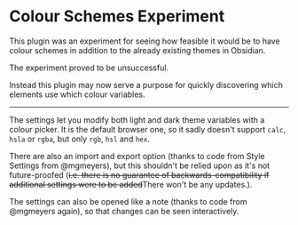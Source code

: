 # Colour Schemes Experiment

This plugin was an experiment for seeing how feasible it would be to have colour schemes in addition to the already existing themes in Obsidian.

The experiment proved to be unsuccessful. 

Instead this plugin may now serve a purpose for quickly discovering which elements use which colour variables.

---

The settings let you modify both light and dark theme variables with a colour picker. It is the default browser one, so it sadly doesn't support `calc`, `hsla` or `rgba`, but only `rgb`, `hsl` and `hex`. 

There are also an import and export option (thanks to code from Style Settings from @mgmeyers), but this shouldn't be relied upon as it's not future-proofed (~~i.e. there is no guarantee of backwards-compatibility if additional settings were to be added~~There won't be any updates.).

The settings can also be opened like a note (thanks to code from @mgmeyers again), so that changes can be seen interactively.

